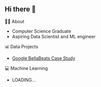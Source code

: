 ## Hi there 👋

👩‍🎓 About
- Computer Science Graduate
- Aspiring Data Scientist and ML engineer

📊 Data Projects
- [Google BellaBeats Case Study](https://github.com/paddyv1/Google-Data-Analytics-Bellabeat-Case-Study)

💻 Machine Learning
- LOADING...
<!--
**paddyv1/paddyv1** is a ✨ _special_ ✨ repository because its `README.md` (this file) appears on your GitHub profile.

Here are some ideas to get you started:

- 🔭 I’m currently working on ...
- 🌱 I’m currently learning ...
- 👯 I’m looking to collaborate on ...
- 🤔 I’m looking for help with ...
- 💬 Ask me about ...
- 📫 How to reach me: ...
- 😄 Pronouns: ...
- ⚡ Fun fact: ...
-->
